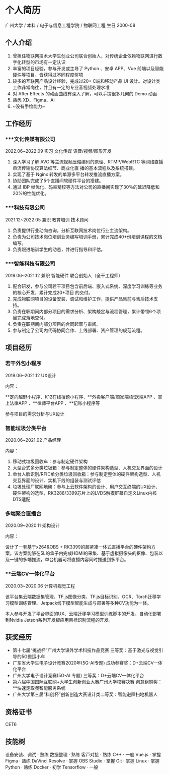 # 个人简历

广州大学 / 本科 / 电子与信息工程学院 / 物联网工程
生日 2000-08

## 个人介绍

1. 曾担任物联网技术大学生创业公司联合创始人，对传统企业依赖物联网进行数字化转型的市场有一定认识
2. 丰富的项目经验，参与开发或主导了 Python 、安卓 APP、Vue 前端以及智能硬件等项目，皆获得过不同程度奖项
3. 较多的互联网产品设计经验，完成过20+ C端和移动产品 UI 设计。对设计类工作非常向往，并且有一定的专业音视频处理水准
4. 对 After Effects 的动画曲线有深入了解，可以手搓很多几何的 Demo 动画
5. 熟悉 XD、Figma、Ai
6. ~没有手绘能力~

## 工作经历

### \*\*\*文化传媒有限公司

2022.06~2022.09 实习 文化传媒 语音/视频/图形开发

1. 深入学习了解 AVC 等主流视频压缩编码的原理、RTMP/WebRTC 等网络直播串流传输协议算法细节、商业化直
播的基本流程以及系统搭建。
2. 实现了基于 Nginx 转发的单源多平台转发推流直播方案。
3. 协助团队完成了5个直播间软硬件平台的搭建。
4. 通过 IBP 帧优化、码率精校等方法对公司的直播间实现了30%的延迟降低和20%的性能优化。

### \*\*\*科技有限公司

2021.12~2022.05 兼职 教育培训 技术顾问

1. 负责提供行业动向咨询，分析互联网技术岗位行业主流架构。
2. 负责为公司技术岗位培训业务编写培训手册，累计完成40+份培训课程的文档编写。
3. 负责跟进培训学生的动态，并进行指导和评估。

### \*\*\*智能科技有限公司

2019.06~2021.12 兼职 智能硬件 联合创始人（全干工程师）

1. 配合研发，参与公司若干项目包含前后端、嵌入式系统、深度学习训练等业务的核心开发，累计完成20+项目
的交付。
2. 完成物联网项目的设备安装、调试和维护工作，提供产品售前与售后技术支持。
3. 负责在职期间内部分项目的需求分析、架构敲定与流程管理，累计带领6个项目完成落地交付。
4. 负责在职期间内部分项目的合同起草与审阅。
5. 参与制定了公司内代码协同合作、上线部署、资产管理的规范流程。

## 项目经历

### 若干外包小程序

2019.06~2021.12 UX设计

内容：

\*\*定向越野小程序、K12在线搜题小程序、\*\*外卖客户端/商家端/配送端APP 、掌上法律APP 、\*\*律师平台APP 、\*\*记账小程序等

参与项目的需求分析与UX设计

### 智能垃圾分类平台

2020.06~2021.02 产品经理

内容：

1. 移动式垃圾回收车：参与制定硬件架构
2. 大型台式多分类垃圾箱：参与制定整体的硬件架构选型、人机交互界面的设计
3. 单台人脸识别/RFID单分类垃圾回收箱：参与制定整体的硬件架构选型、人机交互界面的设计、实机下线的组装与测试评估
4. 垃圾处理厂联网地磅：参与上云软件架构的设计、用户交互终端的UX设计、硬件架构的选型，RK3288/3399芯片上的LVDS触摸屏幕自定义Linux内核DTS适配

### 多端聚合直播台

2020.09~2020.11 架构设计

内容：

设计了一套基于x264&OBS + RK3399的超紧凑一体式直播平台的硬件架构方案。该方案能够在5L的盒子内完成HDMI的采集、基于虚拟摄像头的抠像、包装以及一键的多端推流，单台机器可将直播内容同时推送到多平台。

### \*\*云端CV一体化平台

2020.03~2020.06 计算机视觉工程

该平台集云端数据集管理、TF.js图像分类、TF.js目标识别、OCR、Torch迁移学习模型训练管理、Jetpack线下模型智能生成与部署等多种CV功能为一体。

本人参与开发了平台界面的UX、云端迁移学习模型训练脚本的开发、自动化部署到Nvidia Jetson系列开发板应用目标识别流程的开发。

## 获奖经历

- 第十七届“挑战杯”广州大学课外学术科技作品竞赛 三等奖：基于激光与视觉引导的5G搬运小车
- 广东省大学生电子设计竞赛2020年(5G-AI专题) 成功参赛奖：D+云端CV一体化平台
- 广州大学电子设计竞赛(5G-AI 专题) 三等奖：D+云端CV一体化平台
- 第六届中国国际互联网+大学生创新创业大赛广州大学校赛决赛 创意组铜奖：\*\*快速定取餐智能服务系统
- 广州大学第三届“科创杯”创新创造大赛设计类二等奖：智能避障扫地机器人

## 资格证书

CET6

## 技能树

设备安装、调试 · 熟练
数据整理 · 熟练
客⼾对接 · 熟练
C++ · ⼀般
Vue.js · 掌握
Figma · 熟练
DaVinci Resolve · 掌握
OBS Studio · 掌握
Git · 掌握
Linux · 掌握
Python · 熟练
Docker · 初学
Tensorflow · ⼀般
